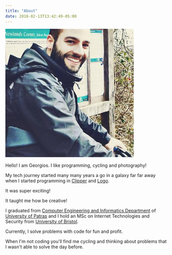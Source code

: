 ```yaml
---
title: "About"
date: 2018-02-13T13:42:49-05:00
---
```


![Selfie](images/selfie.jpg)

Hello! I am Georgios. I like programming, cycling and photography!

My tech journey started many many years a go in a galaxy far far away when I started programming in [Clipper](https://en.wikipedia.org/wiki/Clipper_(programming_language)) and [Logo](https://en.wikipedia.org/wiki/Logo_(programming_language)).

It was super exciting! 

It taught me how be creative! 

I graduated from [Computer Engineering and Informatics Department](https://www.ceid.upatras.gr/en) of [University of Patras](http://www.upatras.gr/en) and I hold an MSc on Internet Technologies and Security from [University of Bristol](http://www.bristol.ac.uk/). 

Currently, I solve problems with code for fun and profit. 

When I'm not coding you'll find me cycling and thinking about problems that I wasn't able to solve the day before.



